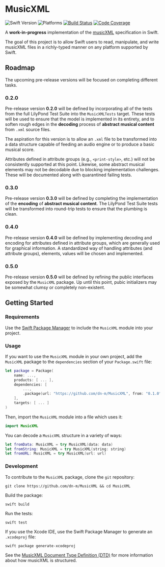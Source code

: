 # MusicXML

![Swift Version](https://img.shields.io/badge/Swift-5.1-orange.svg)
![Platforms](https://img.shields.io/badge/platform-linux%20%7C%20macOS%20%7C%20iOS%20%7C%20watchOS%20%7C%20tvOS-lightgrey)
[![Build Status](https://travis-ci.org/dn-m/MusicXML.svg?branch=latest)](https://travis-ci.org/dn-m/MusicXML)
[![Code Coverage](https://codecov.io/gh/dn-m/MusicXML/branch/latest/graph/badge.svg)](https://codecov.io/github/dn-m/MusicXML)

A **work-in-progress** implementation of the [musicXML](https://www.musicxml.com) specification in Swift.

The goal of this project is to allow Swift users to read, manipulate, and write musicXML files in a richly-typed manner on any platform supported by Swift.

## Roadmap

The upcoming pre-release versions will be focused on completing different tasks.

### 0.2.0

Pre-release version **0.2.0** will be defined by incorporating all of the tests from the full LilyPond Test Suite into the `MusicXMLTests` target. These tests will be used to ensure that the model is implemented in its entirety, and to soften rough edges in the **decoding** process of **abstract musical content** from `.xml` source files.

The aspiration for this version is to allow an `.xml` file to be transformed into a data structure capable of feeding an audio engine or to produce a basic musical score.

Attributes defined in attribute groups (e.g., `<print-style>`, etc.) will not be consistently supported at this point. Likewise, some abstract musical elements may not be decodable due to blocking implementation challenges. These will be documented along with quarantined failing tests.

### 0.3.0

Pre-release version **0.3.0** will be defined by completing the implementation of the **encoding** of **abstract musical content**. The LilyPond Test Suite tests will be transformed into round-trip tests to ensure that the plumbing is clean.

### 0.4.0

Pre-release version **0.4.0** will be defined by implementing decoding and encoding for attributes defined in attribute groups, which are generally used for graphical information. A standardized way of handling attributes (and attribute groups), elements, values will be chosen and implemented.

### 0.5.0

Pre-release version **0.5.0** will be defined by refining the public interfaces exposed by the `MusicXML` package. Up until this point, pubic initializers may be somewhat clumsy or completely non-existent.

## Getting Started

### Requirements

Use the [Swift Package Manager](https://swift.org/package-manager/) to include the `MusicXML` module into your project.

### Usage

If you want to use the `MusicXML` module in your own project, add the `MusicXML` package to the `dependencies` section of your `Package.swift` file:

```Swift
let package = Package(
    name: ...,
    products: [ ... ],
    dependencies: [
        ...,
        .package(url: "https://github.com/dn-m/MusicXML", from: "0.1.0")
    ],
    targets: [ ... ]
)
```

Then, import the `MusicXML` module into a file which uses it:

```Swift
import MusicXML
```

You can decode a `MusicXML` structure in a variety of ways:

```Swift
let fromData: MusicXML = try MusicXML(data: data)
let fromString: MusicXML = try MusicXML(string: string)
let fromURL: MusicXML = try MusicXML(url: url)
```

### Development

To contribute to the `MusicXML` package, clone the `git` repository:

```
git clone https://github.com/dn-m/MusicXML && cd MusicXML
```

Build the package:

```
swift build
```

Run the tests:

```
swift test
```

If you use the Xcode IDE, use the Swift Package Manager to generate an `.xcodeproj` file:

```
swift package generate-xcodeproj
```

See the [MusicXML Document Type Definition (DTD)](https://www.musicxml.com/for-developers/musicxml-dtd/) for more information about how musicXML is structured.
